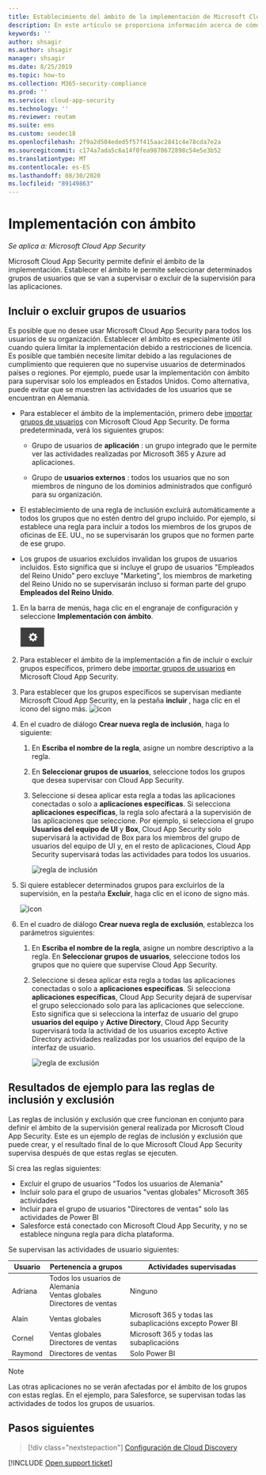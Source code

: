 ```yaml
---
title: Establecimiento del ámbito de la implementación de Microsoft Cloud App Security
description: En este artículo se proporciona información acerca de cómo definir el ámbito de la implementación de Cloud App Security, incluyendo o excluyendo usuarios o grupos específicos.
keywords: ''
author: shsagir
ms.author: shsagir
manager: shsagir
ms.date: 8/25/2019
ms.topic: how-to
ms.collection: M365-security-compliance
ms.prod: ''
ms.service: cloud-app-security
ms.technology: ''
ms.reviewer: reutam
ms.suite: ems
ms.custom: seodec18
ms.openlocfilehash: 2f9a2d504eded5f57f415aac2841c4e78cda7e2a
ms.sourcegitcommit: c174a7ada5c6a14f0fea9870672898c54e5e3b52
ms.translationtype: MT
ms.contentlocale: es-ES
ms.lasthandoff: 08/30/2020
ms.locfileid: "89149863"
---
```

# <a name="scoped-deployment"></a>Implementación con ámbito <a name="scoped-deployment"></a> 

*Se aplica a: Microsoft Cloud App Security*

Microsoft Cloud App Security permite definir el ámbito de la implementación. Establecer el ámbito le permite seleccionar determinados grupos de usuarios que se van a supervisar o excluir de la supervisión para las aplicaciones.

## <a name="include-or-exclude-user-groups"></a>Incluir o excluir grupos de usuarios

Es posible que no desee usar Microsoft Cloud App Security para todos los usuarios de su organización. Establecer el ámbito es especialmente útil cuando quiera limitar la implementación debido a restricciones de licencia. Es posible que también necesite limitar debido a las regulaciones de cumplimiento que requieren que no supervise usuarios de determinados países o regiones. Por ejemplo, puede usar la implementación con ámbito para supervisar solo los empleados en Estados Unidos. Como alternativa, puede evitar que se muestren las actividades de los usuarios que se encuentran en Alemania.

- Para establecer el ámbito de la implementación, primero debe [importar grupos de usuarios](user-groups.md) con Microsoft Cloud App Security. De forma predeterminada, verá los siguientes grupos:

  - Grupo de usuarios de **aplicación** : un grupo integrado que le permite ver las actividades realizadas por Microsoft 365 y Azure ad aplicaciones.

  - Grupo de **usuarios externos** : todos los usuarios que no son miembros de ninguno de los dominios administrados que configuró para su organización.

- El establecimiento de una regla de inclusión excluirá automáticamente a todos los grupos que no estén dentro del grupo incluido. Por ejemplo, si establece una regla para incluir a todos los miembros de los grupos de oficinas de EE. UU., no se supervisarán los grupos que no formen parte de ese grupo.

- Los grupos de usuarios excluidos invalidan los grupos de usuarios incluidos. Esto significa que si incluye el grupo de usuarios "Empleados del Reino Unido" pero excluye "Marketing", los miembros de marketing del Reino Unido no se supervisarán incluso si forman parte del grupo **Empleados del Reino Unido**.

1. En la barra de menús, haga clic en el engranaje de configuración y seleccione **Implementación con ámbito**.

    ![icono de configuración](media/settings-icon.png "icono de configuración")

2. Para establecer el ámbito de la implementación a fin de incluir o excluir grupos específicos, primero debe [importar grupos de usuarios](user-groups.md) en Microsoft Cloud App Security.

3. Para establecer que los grupos específicos se supervisan mediante Microsoft Cloud App Security, en la pestaña **incluir** , haga clic en el icono del signo más.
    ![icon](media/plus-icon.png)

4. En el cuadro de diálogo **Crear nueva regla de inclusión**, haga lo siguiente:

    1. En **Escriba el nombre de la regla**, asigne un nombre descriptivo a la regla.
    2. En **Seleccionar grupos de usuarios**, seleccione todos los grupos que desea supervisar con Cloud App Security.
    3. Seleccione si desea aplicar esta regla a todas las aplicaciones conectadas o solo a **aplicaciones específicas**. Si selecciona **aplicaciones específicas**, la regla solo afectará a la supervisión de las aplicaciones que seleccione. Por ejemplo, si selecciona el grupo **Usuarios del equipo de UI** y **Box**, Cloud App Security solo supervisará la actividad de Box para los miembros del grupo de usuarios del equipo de UI y, en el resto de aplicaciones, Cloud App Security supervisará todas las actividades para todos los usuarios.

        ![regla de inclusión](media/include-rule.png)

5. Si quiere establecer determinados grupos para excluirlos de la supervisión, en la pestaña **Excluir**, haga clic en el icono de signo más.

   ![icon](media/plus-icon.png)

6. En el cuadro de diálogo **Crear nueva regla de exclusión**, establezca los parámetros siguientes:

    1. En **Escriba el nombre de la regla**, asigne un nombre descriptivo a la regla.
    En **Seleccionar grupos de usuarios**, seleccione todos los grupos que no quiere que supervise Cloud App Security.
    2. Seleccione si desea aplicar esta regla a todas las aplicaciones conectadas o solo a **aplicaciones específicas**. Si selecciona **aplicaciones específicas**, Cloud App Security dejará de supervisar el grupo seleccionado solo para las aplicaciones que seleccione. Esto significa que si selecciona la interfaz de usuario del grupo **usuarios del equipo** y **Active Directory**, Cloud App Security supervisará toda la actividad de los usuarios excepto Active Directory actividades realizadas por los usuarios del equipo de la interfaz de usuario.

       ![regla de exclusión](media/exclude-rule.png)

## <a name="example-results-for-include-and-exclude-rules"></a>Resultados de ejemplo para las reglas de inclusión y exclusión

Las reglas de inclusión y exclusión que cree funcionan en conjunto para definir el ámbito de la supervisión general realizada por Microsoft Cloud App Security. Este es un ejemplo de reglas de inclusión y exclusión que puede crear, y el resultado final de lo que Microsoft Cloud App Security supervisa después de que estas reglas se ejecuten.

Si crea las reglas siguientes:

- Excluir el grupo de usuarios "Todos los usuarios de Alemania"
- Incluir solo para el grupo de usuarios "ventas globales" Microsoft 365 actividades
- Incluir para el grupo de usuarios "Directores de ventas" solo las actividades de Power BI
- Salesforce está conectado con Microsoft Cloud App Security, y no se establece ninguna regla para dicha plataforma.

Se supervisan las actividades de usuario siguientes:

|Usuario|Pertenencia a grupos|Actividades supervisadas|
|----|----|----|
|Adriana|Todos los usuarios de Alemania<br />Ventas globales<br />Directores de ventas|Ninguno|
|Alain|Ventas globales|Microsoft 365 y todas las subaplicacións excepto Power BI|
|Cornel|Ventas globales<br />Directores de ventas|Microsoft 365 y todas las subaplicacións|
|Raymond|Directores de ventas|Solo Power BI|

> [!NOTE]
> Las otras aplicaciones no se verán afectadas por el ámbito de los grupos con estas reglas.
> En el ejemplo, para Salesforce, se supervisan todas las actividades de todos los grupos de usuarios.

## <a name="next-steps"></a>Pasos siguientes

> [!div class="nextstepaction"]
> [Configuración de Cloud Discovery](set-up-cloud-discovery.md)

[!INCLUDE [Open support ticket](includes/support.md)]  
